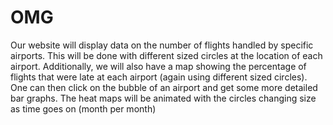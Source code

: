# OMG

Our website will display data on the number of flights handled by specific airports. This will be done with different sized circles at the location of each airport. Additionally, we will also have a map showing the percentage of flights that were late at each airport (again using different sized circles). One can then click on the bubble of an airport and get some more detailed bar graphs. The heat maps will be animated with the circles changing size as time goes on (month per month)
